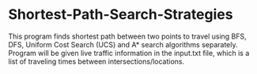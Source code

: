 # Shortest-Path-Search-Strategies
This program finds shortest path between two points to travel using BFS, DFS, Uniform Cost Search (UCS) and A* search algorithms separately. Program will be given live traffic information in the input.txt file, which is a list of traveling times between intersections/locations.
